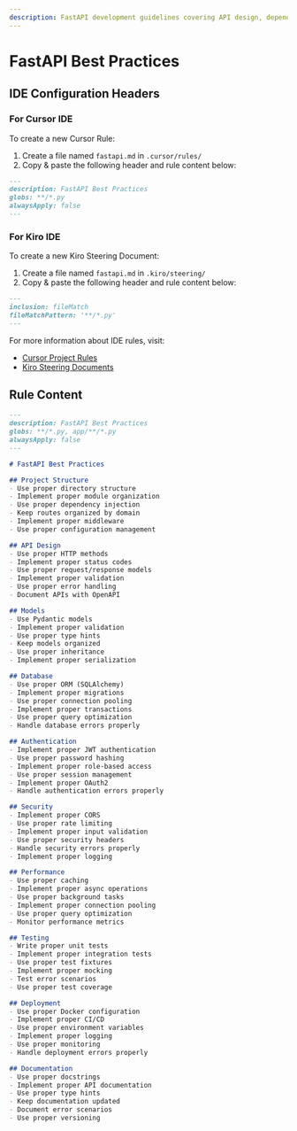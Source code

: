 ```yaml
---
description: FastAPI development guidelines covering API design, dependency injection, async patterns, and best practices for building performant web APIs.
---
```


# FastAPI Best Practices

## IDE Configuration Headers

### For Cursor IDE

To create a new Cursor Rule:

1. Create a file named `fastapi.md` in `.cursor/rules/`
2. Copy & paste the following header and rule content below:

```markdown
---
description: FastAPI Best Practices
globs: **/*.py
alwaysApply: false
---
```

### For Kiro IDE

To create a new Kiro Steering Document:

1. Create a file named `fastapi.md` in `.kiro/steering/`
2. Copy & paste the following header and rule content below:

```markdown
---
inclusion: fileMatch
fileMatchPattern: '**/*.py'
---
```

For more information about IDE rules, visit:
- [Cursor Project Rules](https://docs.cursor.com/context/rules#project-rules)
- [Kiro Steering Documents](https://github.com/kirolabs/kiro)

## Rule Content


```markdown
---
description: FastAPI Best Practices
globs: **/*.py, app/**/*.py
alwaysApply: false
---

# FastAPI Best Practices

## Project Structure
- Use proper directory structure
- Implement proper module organization
- Use proper dependency injection
- Keep routes organized by domain
- Implement proper middleware
- Use proper configuration management

## API Design
- Use proper HTTP methods
- Implement proper status codes
- Use proper request/response models
- Implement proper validation
- Use proper error handling
- Document APIs with OpenAPI

## Models
- Use Pydantic models
- Implement proper validation
- Use proper type hints
- Keep models organized
- Use proper inheritance
- Implement proper serialization

## Database
- Use proper ORM (SQLAlchemy)
- Implement proper migrations
- Use proper connection pooling
- Implement proper transactions
- Use proper query optimization
- Handle database errors properly

## Authentication
- Implement proper JWT authentication
- Use proper password hashing
- Implement proper role-based access
- Use proper session management
- Implement proper OAuth2
- Handle authentication errors properly

## Security
- Implement proper CORS
- Use proper rate limiting
- Implement proper input validation
- Use proper security headers
- Handle security errors properly
- Implement proper logging

## Performance
- Use proper caching
- Implement proper async operations
- Use proper background tasks
- Implement proper connection pooling
- Use proper query optimization
- Monitor performance metrics

## Testing
- Write proper unit tests
- Implement proper integration tests
- Use proper test fixtures
- Implement proper mocking
- Test error scenarios
- Use proper test coverage

## Deployment
- Use proper Docker configuration
- Implement proper CI/CD
- Use proper environment variables
- Implement proper logging
- Use proper monitoring
- Handle deployment errors properly

## Documentation
- Use proper docstrings
- Implement proper API documentation
- Use proper type hints
- Keep documentation updated
- Document error scenarios
- Use proper versioning
```